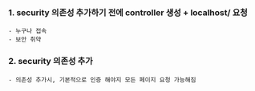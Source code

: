 ### 1. security 의존성 추가하기 전에 controller 생성 + localhost/ 요청
    - 누구나 접속
    - 보안 취약

### 2. security 의존성 추가
    - 의존성 추가시, 기본적으로 인증 해야지 모든 페이지 요청 가능해짐